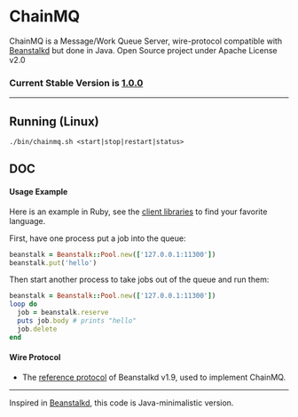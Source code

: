 # ChainMQ

ChainMQ is a Message/Work Queue Server, wire-protocol compatible with [Beanstalkd](http://kr.github.io/beanstalkd/) but done in Java. Open Source project under Apache License v2.0

### Current Stable Version is [1.0.0](https://maven-release.s3.amazonaws.com/release/org/javastack/chainmq/1.0.0./chainmq-1.0.0-bin.zip)

---

## Running (Linux)

    ./bin/chainmq.sh <start|stop|restart|status>

## DOC

#### Usage Example

Here is an example in Ruby, see the [client libraries](https://github.com/kr/beanstalkd/wiki/client-libraries) to find your favorite language.

First, have one process put a job into the queue:

```ruby
beanstalk = Beanstalk::Pool.new(['127.0.0.1:11300'])
beanstalk.put('hello')
```

Then start another process to take jobs out of the queue and run them:

```ruby
beanstalk = Beanstalk::Pool.new(['127.0.0.1:11300'])
loop do
  job = beanstalk.reserve
  puts job.body # prints "hello"
  job.delete
end
```

#### Wire Protocol

* The [reference protocol](https://github.com/ggrandes/chainmq/blob/master/doc/protocol.md) of Beanstalkd v1.9, used to implement ChainMQ.


---
Inspired in [Beanstalkd](http://kr.github.io/beanstalkd/), this code is Java-minimalistic version.
